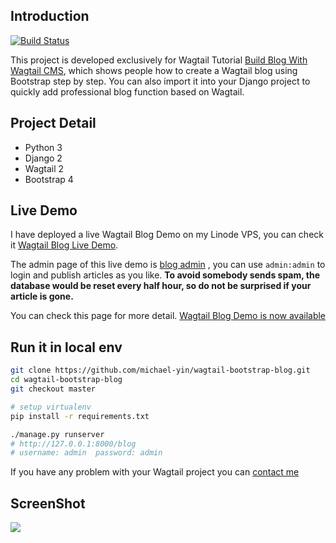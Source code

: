 ## Introduction

[![Build Status](https://travis-ci.org/michael-yin/wagtail-bootstrap-blog.svg?branch=master)](https://travis-ci.org/michael-yin/wagtail-bootstrap-blog)

This project is developed exclusively for Wagtail Tutorial [Build Blog With Wagtail CMS](https://blog.michaelyin.info/wagtail-tutorials/?utm_source=github&utm_medium=website&utm_campaign=wagtail_tuto), which shows people how to create a Wagtail blog using Bootstrap step by step. You can also import it into your Django project to quickly add professional blog function based on Wagtail.

## Project Detail

* Python 3
* Django 2
* Wagtail 2
* Bootstrap 4

## Live Demo

I have deployed a live Wagtail Blog Demo on my Linode VPS, you can check it [Wagtail Blog Live Demo](http://wagtail.michaelyin.info/blog/).

The admin page of this live demo is [blog admin](http://wagtail.michaelyin.info/admin/pages/4/) , you can use `admin:admin` to login and publish articles as you like. **To avoid somebody sends spam, the database would be reset every half hour, so do not be surprised if your article is gone.**

You can check this page for more detail. [Wagtail Blog Demo is now available](https://blog.michaelyin.info/2018/02/01/wagtail-blog-demo-now-available/)

## Run it in local env

```bash
git clone https://github.com/michael-yin/wagtail-bootstrap-blog.git
cd wagtail-bootstrap-blog
git checkout master

# setup virtualenv
pip install -r requirements.txt

./manage.py runserver
# http://127.0.0.1:8000/blog
# username: admin  password: admin
```

If you have any problem with your Wagtail project you can [contact me](https://blog.michaelyin.info/about/#contact)

## ScreenShot

![](https://blog.michaelyin.info/upload/images/wagtail-demo-live-screenshot-bootstrap4.original.jpg)

